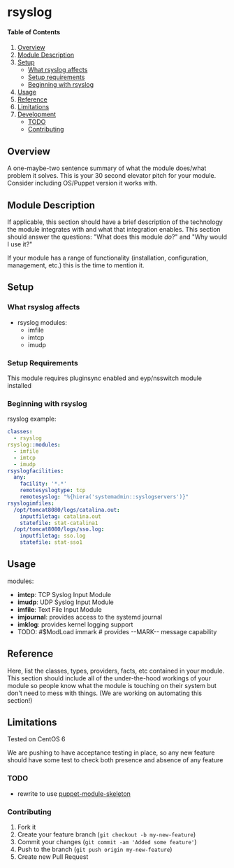 # rsyslog

#### Table of Contents

1. [Overview](#overview)
2. [Module Description](#module-description)
3. [Setup](#setup)
    * [What rsyslog affects](#what-rsyslog-affects)
    * [Setup requirements](#setup-requirements)
    * [Beginning with rsyslog](#beginning-with-rsyslog)
4. [Usage](#usage)
5. [Reference](#reference)
5. [Limitations](#limitations)
6. [Development](#development)
    * [TODO](#todo)
    * [Contributing](#contributing)

## Overview

A one-maybe-two sentence summary of what the module does/what problem it solves.
This is your 30 second elevator pitch for your module. Consider including
OS/Puppet version it works with.

## Module Description

If applicable, this section should have a brief description of the technology
the module integrates with and what that integration enables. This section
should answer the questions: "What does this module *do*?" and "Why would I use
it?"

If your module has a range of functionality (installation, configuration,
management, etc.) this is the time to mention it.

## Setup

### What rsyslog affects

* rsyslog modules:
  - imfile
  - imtcp
  - imudp

### Setup Requirements

This module requires pluginsync enabled and eyp/nsswitch module installed

### Beginning with rsyslog

rsyslog example:

```yaml
classes:
  - rsyslog
rsyslog::modules:
  - imfile
  - imtcp
  - imudp
rsyslogfacilities:
  any:
    facility: '*.*'
    remotesyslogtype: tcp
    remotesyslog: "%{hiera('systemadmin::syslogservers')}"
rsyslogimfiles:
  /opt/tomcat8080/logs/catalina.out:
    inputfiletag: catalina.out
    statefile: stat-catalina1
  /opt/tomcat8080/logs/sso.log:
    inputfiletag: sso.log
    statefile: stat-sso1
```

## Usage

modules:
* **imtcp**: TCP Syslog Input Module
* **imudp**: UDP Syslog Input Module
* **imfile**: Text File Input Module
* **imjournal**: provides access to the systemd journal
* **imklog**: provides kernel logging support
* TODO: #$ModLoad immark  # provides --MARK-- message capability

## Reference

Here, list the classes, types, providers, facts, etc contained in your module.
This section should include all of the under-the-hood workings of your module so
people know what the module is touching on their system but don't need to mess
with things. (We are working on automating this section!)

## Limitations

Tested on CentOS 6


We are pushing to have acceptance testing in place, so any new feature should
have some test to check both presence and absence of any feature

### TODO

* rewrite to use [puppet-module-skeleton](https://github.com/jordiprats/puppet-module-skeleton)

### Contributing

1. Fork it
2. Create your feature branch (`git checkout -b my-new-feature`)
3. Commit your changes (`git commit -am 'Added some feature'`)
4. Push to the branch (`git push origin my-new-feature`)
5. Create new Pull Request
